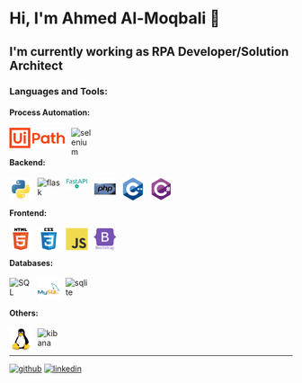 # Hi, I'm Ahmed Al-Moqbali 👋


## I'm currently working as RPA Developer/Solution Architect


### Languages and Tools:


#### Process Automation:
<img align="left" alt="UiPath" width="100px" src="https://github.com/AhmedMoqbali/AhmedMoqbali/blob/main/img/uipath.png" style="padding-right:10px;" />
<img align="left" alt="selenium" width="40px" src="https://raw.githubusercontent.com/detain/svg-logos/780f25886640cef088af994181646db2f6b1a3f8/svg/selenium-logo.svg" style="padding-right:10px;" />
<br><br>

#### Backend:


<img align="left" alt="python" width="40px" src="https://raw.githubusercontent.com/devicons/devicon/master/icons/python/python-original.svg" style="padding-right:10px;" />
<img align="left" alt="flask" width="40px" src="https://www.vectorlogo.zone/logos/pocoo_flask/pocoo_flask-icon.svg" style="padding-right:10px;" />
<img align="left" alt="fastapi" width="40px" src="https://github.com/AhmedMoqbali/AhmedMoqbali/blob/main/img/fastapi.png" style="padding-right:10px;" />
<img align="left" alt="php" width="40px" src="https://raw.githubusercontent.com/devicons/devicon/master/icons/php/php-original.svg" style="padding-right:10px;" />
<img align="left" alt="C++" width="40px" src="https://raw.githubusercontent.com/devicons/devicon/master/icons/cplusplus/cplusplus-original.svg" style="padding-right:10px;" />
<img align="left" alt="C#" width="40px" src="https://raw.githubusercontent.com/devicons/devicon/master/icons/csharp/csharp-original.svg" style="padding-right:10px;" />
<br><br>

#### Frontend:


<img align="left" alt="HTML5" width="40px" src="https://raw.githubusercontent.com/devicons/devicon/master/icons/html5/html5-original-wordmark.svg" style="padding-right:10px;" />
<img align="left" alt="CSS3" width="40px" src="https://raw.githubusercontent.com/devicons/devicon/master/icons/css3/css3-original-wordmark.svg" style="padding-right:10px;" />
<img align="left" alt="JavaScript" width="40px" src="https://raw.githubusercontent.com/devicons/devicon/master/icons/javascript/javascript-original.svg" style="padding-right:10px;" />
<img align="left" alt="JavaScript" width="40px" src="https://raw.githubusercontent.com/devicons/devicon/master/icons/bootstrap/bootstrap-plain-wordmark.svg" style="padding-right:10px;" />
<br><br>

#### Databases:

<img align="left" alt="SQL" width="40px" src="https://www.svgrepo.com/show/303229/microsoft-sql-server-logo.svg" style="padding-right:10px;" />
<img align="left" alt="MySQL" width="40px" src="https://raw.githubusercontent.com/devicons/devicon/master/icons/mysql/mysql-original-wordmark.svg" style="padding-right:10px;" />
<img align="left" alt="sqlite" width="40px" src="https://www.vectorlogo.zone/logos/sqlite/sqlite-icon.svg" style="padding-right:10px;" />
<br><br>

#### Others:

<img align="left" alt="linux" width="40px" src="https://raw.githubusercontent.com/devicons/devicon/master/icons/linux/linux-original.svg" style="padding-right:10px;" />
<img align="left" alt="kibana" width="40px" src="https://www.vectorlogo.zone/logos/elasticco_kibana/elasticco_kibana-icon.svg" style="padding-right:10px;" />
<br><br>


<hr>


[<img src='https://cdn.jsdelivr.net/npm/simple-icons@3.0.1/icons/github.svg' alt='github' height='40'>](https://github.com/AhmedMoqbali/)  [<img src='https://cdn.jsdelivr.net/npm/simple-icons@3.0.1/icons/linkedin.svg' alt='linkedin' height='40'>](https://www.linkedin.com/in/ahmed-al-moqbali/)  
